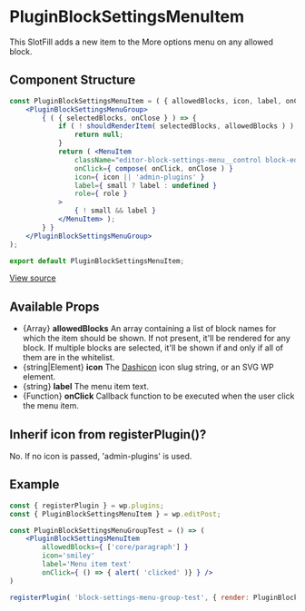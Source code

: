 # PluginBlockSettingsMenuItem
This SlotFill adds a new item to the More options menu on any allowed block.


## Component Structure ##
```jsx
const PluginBlockSettingsMenuItem = ( { allowedBlocks, icon, label, onClick, small, role } ) => (
	<PluginBlockSettingsMenuGroup>
		{ ( { selectedBlocks, onClose } ) => {
			if ( ! shouldRenderItem( selectedBlocks, allowedBlocks ) ) {
				return null;
			}
			return ( <MenuItem
				className="editor-block-settings-menu__control block-editor-block-settings-menu__control"
				onClick={ compose( onClick, onClose ) }
				icon={ icon || 'admin-plugins' }
				label={ small ? label : undefined }
				role={ role }
			>
				{ ! small && label }
			</MenuItem> );
		} }
	</PluginBlockSettingsMenuGroup>
);

export default PluginBlockSettingsMenuItem;
```
[View source](https://github.com/WordPress/gutenberg/blob/master/packages/edit-post/src/components/block-settings-menu/plugin-block-settings-menu-item.js)

## Available Props
 * {Array} __allowedBlocks__ An array containing a list of block names for which the item should be shown. If not present, it'll be rendered for any block. If multiple blocks are selected, it'll be shown if and only if all of them are in the whitelist.
 * {string|Element}  __icon__ The [Dashicon](https://developer.wordpress.org/resource/dashicons/) icon slug string, or an SVG WP element.
 * {string}  __label__ The menu item text.
 * {Function} __onClick__ Callback function to be executed when the user click the menu item.

 ## Inherif icon from registerPlugin()?
No. If no icon is passed, 'admin-plugins' is used.

## Example
```jsx
const { registerPlugin } = wp.plugins;
const { PluginBlockSettingsMenuItem } = wp.editPost;

const PluginBlockSettingsMenuGroupTest = () => (
	<PluginBlockSettingsMenuItem
		allowedBlocks={ ['core/paragraph'] }
		icon='smiley'
		label='Menu item text'
		onClick={ () => { alert( 'clicked' )} } />
)

registerPlugin( 'block-settings-menu-group-test', { render: PluginBlockSettingsMenuGroupTest } );
```